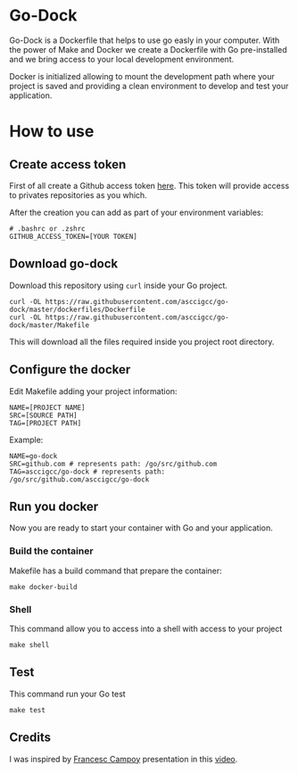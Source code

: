 # Go-Dock

Go-Dock is a Dockerfile that helps to use go easly in your computer. With the power of Make and Docker we create a Dockerfile with Go pre-installed and we bring access to your local development environment.

Docker is initialized allowing to mount the development path where your project is saved and providing a clean environment to develop and test your application.

# How to use

## Create access token

First of all create a Github access token [here](https://docs.github.com/en/github/authenticating-to-github/creating-a-personal-access-token). This token will provide access to privates repositories as you which.

After the creation you can add as part of your environment variables:

```
# .bashrc or .zshrc
GITHUB_ACCESS_TOKEN=[YOUR TOKEN]
```
## Download go-dock

Download this repository using `curl` inside your Go project.

```
curl -OL https://raw.githubusercontent.com/asccigcc/go-dock/master/dockerfiles/Dockerfile
curl -OL https://raw.githubusercontent.com/asccigcc/go-dock/master/Makefile
```

This will download all the files required inside you project root directory.
## Configure the docker

Edit Makefile adding your project information:

```
NAME=[PROJECT NAME] 
SRC=[SOURCE PATH]
TAG=[PROJECT PATH]
```

Example:

```
NAME=go-dock 
SRC=github.com # represents path: /go/src/github.com
TAG=asccigcc/go-dock # represents path: /go/src/github.com/asccigcc/go-dock
```
## Run you docker

Now you are ready to start your container with Go and your application. 

### Build the container
Makefile has a build command that prepare the container:

```
make docker-build
```
### Shell

This command allow you to access into a shell with access to your project

```
make shell
```

## Test

This command run your Go test

```
make test
```

## Credits

I was inspired by [Francesc Campoy](https://github.com/campoy) presentation in this [video](https://www.youtube.com/watch?v=1BL7yrV1BBQ&t=685s).
